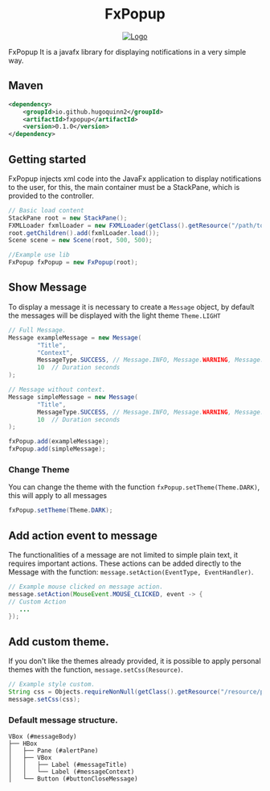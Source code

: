 <h1 align="center">
FxPopup
</h1>

<p align="center">
  <a href="https://github.com/HugoQuinn2/fxpopup">
    <img src="https://github.com/user-attachments/assets/af66f7e1-55f5-4433-abce-4b37d4e973c9" alt="Logo">
  </a>
</p>

FxPopup It is a javafx library for displaying notifications in a very simple way.

## Maven
```xml
<dependency>
    <groupId>io.github.hugoquinn2</groupId>
    <artifactId>fxpopup</artifactId>
    <version>0.1.0</version>
</dependency>
```

## Getting started

FxPopup injects xml code into the JavaFx application to display notifications to the user, for this, the main container must be a StackPane, which is provided to the controller.

```java
// Basic load content
StackPane root = new StackPane();
FXMLLoader fxmlLoader = new FXMLLoader(getClass().getResource("/path/to/body.fxml"));
root.getChildren().add(fxmlLoader.load());
Scene scene = new Scene(root, 500, 500);

//Example use lib
FxPopup fxPopup = new FxPopup(root);
```
## Show Message
<p>To display a message it is necessary to create a <code>Message</code> object, by default the messages will be displayed with the light theme <code>Theme.LIGHT</code></p>

```java
// Full Message.
Message exampleMessage = new Message(
        "Title",
        "Context",
        MessageType.SUCCESS, // Message.INFO, Message.WARNING, Message.ERROR
        10  // Duration seconds
);

// Message without context.
Message simpleMessage = new Message(
        "Title",
        MessageType.SUCCESS, // Message.INFO, Message.WARNING, Message.ERROR
        10  // Duration seconds
);

fxPopup.add(exampleMessage);
fxPopup.add(simpleMessage);
```
### Change Theme

<p>You can change the theme with the function <code>fxPopup.setTheme(Theme.DARK)</code>, this will apply to all messages</p>

```java
fxPopup.setTheme(Theme.DARK);
```

## Add action event to message

<p>The functionalities of a message are not limited to simple plain text, it requires important actions. These actions can be added directly to the Message with the function: <code>message.setAction(EventType, EventHandler)</code>.</p>

```java
// Example mouse clicked on message action.
message.setAction(MouseEvent.MOUSE_CLICKED, event -> {
// Custom Action
   ...
});
```

## Add custom theme.

<p>If you don't like the themes already provided, it is possible to apply personal themes with the function, <code>message.setCss(Resource)</code>.</p>

```java
// Example style custom.
String css = Objects.requireNonNull(getClass().getResource("/resource/path/style.css")).toExternalForm();
message.setCss(css);
```

### Default message structure.

```ascii
VBox (#messageBody)
├── HBox
│   ├── Pane (#alertPane)
│   ├── VBox
│   │   ├── Label (#messageTitle)
│   │   └── Label (#messageContext)
│   └── Button (#buttonCloseMessage)

```